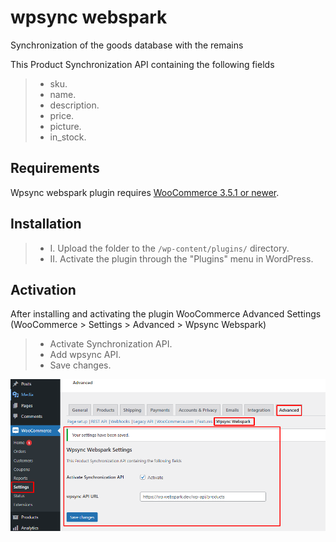 # wpsync webspark

Synchronization of the goods database with the remains

This Product Synchronization API containing the following fields
> -   sku.
> -   name.
> -   description.
> -   price.
> -   picture.
> -   in_stock.

## Requirements

Wpsync webspark plugin requires [WooCommerce 3.5.1 or newer](https://wordpress.org/plugins/woocommerce/).

## Installation

> -   I. Upload the folder to the `/wp-content/plugins/` directory.
> -   II. Activate the plugin through the "Plugins" menu in WordPress.

## Activation

After installing and activating the plugin
WooCommerce Advanced Settings (WooCommerce > Settings > Advanced > Wpsync Webspark)
> - Activate Synchronization API.
> - Add wpsync API.
> - Save changes.

![img.png](img.png)